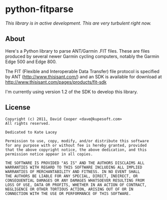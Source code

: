 python-fitparse
===============


*This library is in active development. This are very turbulent right now.*


About
-----

Here's a Python library to parse ANT/Garmin .FIT files. These are files
produced by several newer Garmin cycling computers, notably the Garmin Edge
500 and Edge 800.

The FIT (Flexible and Interoperable Data Transfer) file protocol is specified
by ANT (<http://www.thisisant.com/>) and an SDK is available for download at
<http://www.thisisant.com/pages/products/fit-sdk>

I'm currently using version 1.2 of the SDK to develop this library.


License
-------

    Copyright (c) 2011, David Cooper <dave@kupesoft.com>
    All rights reserved.

    Dedicated to Kate Lacey

    Permission to use, copy, modify, and/or distribute this software
    for any purpose with or without fee is hereby granted, provided
    that the above copyright notice, the above dedication, and this
    permission notice appear in all copies.

    THE SOFTWARE IS PROVIDED "AS IS" AND THE AUTHORS DISCLAIMS ALL
    WARRANTIES WITH REGARD TO THIS SOFTWARE INCLUDING ALL IMPLIED
    WARRANTIES OF MERCHANTABILITY AND FITNESS. IN NO EVENT SHALL
    THE AUTHORS BE LIABLE FOR ANY SPECIAL, DIRECT, INDIRECT, OR
    CONSEQUENTIAL DAMAGES OR ANY DAMAGES WHATSOEVER RESULTING FROM
    LOSS OF USE, DATA OR PROFITS, WHETHER IN AN ACTION OF CONTRACT,
    NEGLIGENCE OR OTHER TORTIOUS ACTION, ARISING OUT OF OR IN
    CONNECTION WITH THE USE OR PERFORMANCE OF THIS SOFTWARE.

